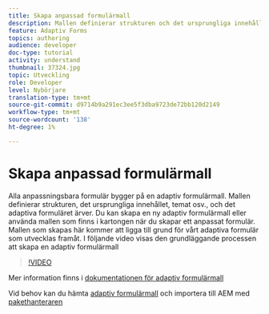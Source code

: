 ```yaml
---
title: Skapa anpassad formulärmall
description: Mallen definierar strukturen och det ursprungliga innehållet i det adaptiva formuläret.
feature: Adaptiv Forms
topics: authoring
audience: developer
doc-type: tutorial
activity: understand
thumbnail: 37324.jpg
topic: Utveckling
role: Developer
level: Nybörjare
translation-type: tm+mt
source-git-commit: d9714b9a291ec3ee5f3dba9723de72bb120d2149
workflow-type: tm+mt
source-wordcount: '138'
ht-degree: 1%

---
```



# Skapa anpassad formulärmall

Alla anpassningsbara formulär bygger på en adaptiv formulärmall. Mallen definierar strukturen, det ursprungliga innehållet, temat osv., och det adaptiva formuläret ärver. Du kan skapa en ny adaptiv formulärmall eller använda mallen som finns i kartongen när du skapar ett anpassat formulär.
Mallen som skapas här kommer att ligga till grund för vårt adaptiva formulär som utvecklas framåt.
I följande video visas den grundläggande processen att skapa en adaptiv formulärmall

>[!VIDEO](https://video.tv.adobe.com/v/37324/quality=9)

Mer information finns i [dokumentationen för adaptiv formulärmall](https://docs.adobe.com/content/help/en/experience-manager-65/forms/adaptive-forms-advanced-authoring/template-editor.html)

Vid behov kan du hämta [adaptiv formulärmall](assets/peak-application-template.zip) och importera till AEM med [pakethanteraren](http://localhost:4502/crx/packmgr/index.jsp)




